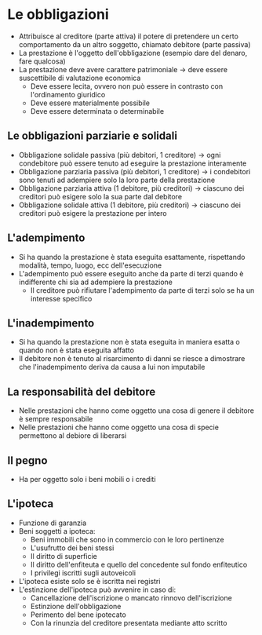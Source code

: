 # Le obbligazioni

- Attribuisce al creditore (parte attiva) il potere di pretendere un certo comportamento da un altro soggetto, chiamato debitore (parte passiva)
- La prestazione è l'oggetto dell'obbligazione (esempio dare del denaro, fare qualcosa)
- La prestazione deve avere carattere patrimoniale → deve essere suscettibile di valutazione economica
	- Deve essere lecita, ovvero non può essere in contrasto con l'ordinamento giuridico
	- Deve essere materialmente possibile
	- Deve essere determinata o determinabile

## Le obbligazioni parziarie e solidali

- Obbligazione solidale passiva (più debitori, 1 creditore) → ogni condebitore può essere tenuto ad eseguire la prestazione interamente
- Obbligazione parziaria passiva (più debitori, 1 creditore) → i condebitori sono tenuti ad adempiere solo la loro parte della prestazione
- Obbligazione parziaria attiva (1 debitore, più creditori) → ciascuno dei creditori può esigere solo la sua parte dal debitore
- Obbligazione solidale attiva (1 debitore, più creditori) → ciascuno dei creditori può esigere la prestazione per intero

## L'adempimento

- Si ha quando la prestazione è stata eseguita esattamente, rispettando modalità, tempo, luogo, ecc dell'esecuzione
- L'adempimento può essere eseguito anche da parte di terzi quando è indifferente chi sia ad adempiere la prestazione
	- Il creditore può rifiutare l'adempimento da parte di terzi solo se ha un interesse specifico

## L'inadempimento

- Si ha quando la prestazione non è stata eseguita in maniera esatta o quando non è stata eseguita affatto
- Il debitore non è tenuto al risarcimento di danni se riesce a dimostrare che l'inadempimento deriva da causa a lui non imputabile

## La responsabilità del debitore

- Nelle prestazioni che hanno come oggetto una cosa di genere il debitore è sempre responsabile
- Nelle prestazioni che hanno come oggetto una cosa di specie permettono al debiore di liberarsi

## Il pegno

- Ha per oggetto solo i beni mobili o i crediti


## L'ipoteca

- Funzione di garanzia
- Beni soggetti a ipoteca:
	- Beni immobili che sono in commercio con le loro pertinenze
	- L'usufrutto dei beni stessi
	- Il diritto di superficie
	- Il diritto dell'enfiteuta e quello del concedente sul fondo enfiteutico
	- I privilegi iscritti sugli autoveicoli
- L'ipoteca esiste solo se è iscritta nei registri
- L'estinzione dell'ipoteca può avvenire in caso di:
	- Cancellazione dell'iscrizione o mancato rinnovo dell'iscrizione
	- Estinzione dell'obbligazione
	- Perimento del bene ipotecato
	- Con la rinunzia del creditore presentata mediante atto scritto